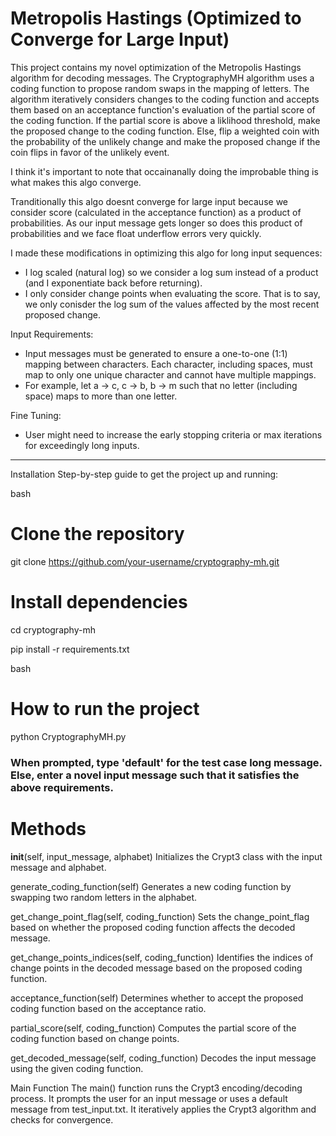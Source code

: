 # Metropolis Hastings (Optimized to Converge for Large Input)

This project contains my novel optimization of the Metropolis Hastings algorithm for decoding messages. 
The CryptographyMH algorithm uses a coding function to propose random swaps in the mapping of letters.
The algorithm iteratively considers changes to the coding function and accepts them based on an acceptance function's evaluation of the 
partial score of the coding function. If the partial score is above a liklihood threshold, make the proposed change to the coding function. 
Else, flip a weighted coin with the probability of the unlikely change and make the proposed change if the coin flips in favor of the unlikely event.

I think it's important to note that occainanally doing the improbable thing is what makes this algo converge. 

Tranditionally this algo doesnt converge for large input because we consider score (calculated in the acceptance function) as a product of probabilities. As our 
input message gets longer so does this product of probabilities and we face float underflow errors very quickly.

I made these modifications in optimizing this algo for long input sequences:
 - I log scaled (natural log) so we consider a log sum instead of a product (and I exponentiate back before returning).
 - I only consider change points when evaluating the score. That is to say, we only conisder the log sum of the values affected by the most
   recent proposed change.


Input Requirements:
  - Input messages must be generated to ensure a one-to-one (1:1) mapping between characters. Each character, including spaces, must map to only one unique character and cannot have multiple mappings.
  - For example, let a -> c, c -> b, b -> m such that no letter (including space)
     maps to more than one letter.

Fine Tuning:
  - User might need to increase the early stopping criteria or max iterations for exceedingly long inputs.
    
_________________________________________________________________________________________________________________________________________________________

Installation
Step-by-step guide to get the project up and running:

bash
# Clone the repository
git clone https://github.com/your-username/cryptography-mh.git

# Install dependencies
cd cryptography-mh

pip install -r requirements.txt

bash
# How to run the project
python CryptographyMH.py
### When prompted, type 'default' for the test case long message. Else, enter a novel input message such that it satisfies the above requirements.


# Methods
__init__(self, input_message, alphabet)
Initializes the Crypt3 class with the input message and alphabet.

generate_coding_function(self)
Generates a new coding function by swapping two random letters in the alphabet.

get_change_point_flag(self, coding_function)
Sets the change_point_flag based on whether the proposed coding function affects the decoded message.

get_change_points_indices(self, coding_function)
Identifies the indices of change points in the decoded message based on the proposed coding function.

acceptance_function(self)
Determines whether to accept the proposed coding function based on the acceptance ratio.

partial_score(self, coding_function)
Computes the partial score of the coding function based on change points.

get_decoded_message(self, coding_function)
Decodes the input message using the given coding function.

Main Function
The main() function runs the Crypt3 encoding/decoding process. It prompts the user for an input message or uses a default message from test_input.txt. It iteratively applies the Crypt3 algorithm and checks for convergence.

